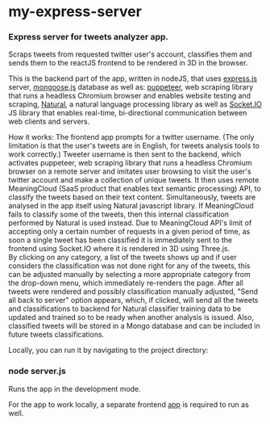 # my-express-server

### Express server for tweets analyzer app. </br>

Scraps tweets from requested twitter user's account, classifies them and sends them to the reactJS frontend to be rendered in 3D in the browser.</br>

This is the backend part of the app, written in nodeJS, that uses [express.js](https://expressjs.com/) server, [mongoose.js](https://mongoosejs.com/) database
as well as: [puppeteer](https://pptr.dev/), web scraping library that runs a headless Chromium browser and enables website testing and scraping,
[Natural](https://github.com/NaturalNode/natural), a natural language processing library as well as [Socket.IO](https://socket.io/) JS library 
that enables real-time, bi-directional communication between web clients and servers.

How it works:
The frontend app prompts for a twitter username. (The only limitation is that the user's tweets are in English, for tweets analysis tools to work correctly.) 
Tweeter username is then sent to the backend, which activates puppeteer, web scraping library that runs a headless Chromium browser on a remote server and
imitates user browsing to visit the user's twitter account and make a collection of unique tweets. It then uses remote MeaningCloud (SaaS product that enables 
text semantic processing) API, to classify the tweets based on their text content. Simultaneously, tweets are analysed in the app itself using Natural javascript
library. If MeaningCloud fails to classify some of the tweets, then this internal classification performed by Natural is used instead. 
Due to MeaningCloud API's limit of accepting only a certain number of requests in a given period of time, as soon a single tweet has been classified it is
immediately sent to the frontend using Socket.IO where it is rendered in 3D using Three.js. </br> 
By clicking on any category, a list of the tweets shows up and if user considers the classification was not done right for any of the tweets,
this can be adjusted manually by selecting a more appropriate category from the drop-down menu, which immediately re-renders the page. 
After all tweets were rendered and possibly classification manually adjusted, "Send all back to server" option appears, which, if clicked, 
will send all the tweets and classifications to backend for Natural classifier training data to be updated and trained so to be ready when another 
analysis is issued. Also, classified tweets will be stored in a Mongo database and can be included in future tweets classifications.</br>

Locally, you can run it by navigating to the project directory:

### node server.js
Runs the app in the development mode.

For the app to work locally, a separate frontend [app](https://github.com/m-petar/tweets-analyzer-react) is required to run as well.


